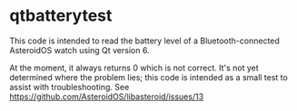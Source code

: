 # qtbatterytest

This code is intended to read the battery level of a Bluetooth-connected AsteroidOS watch using Qt version 6.

At the moment, it always returns 0 which is not correct.  It's not yet determined where the problem lies; this 
code is intended as a small test to assist with troubleshooting.  See https://github.com/AsteroidOS/libasteroid/issues/13
